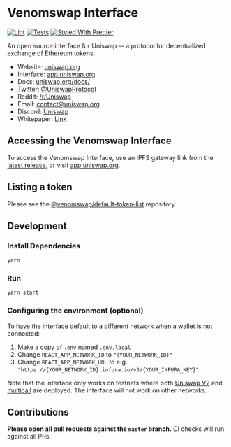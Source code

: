 # Venomswap Interface

[comment]: <> (Token1 deployed to: 0x42bcB63175A33adBb5b18F48A18D3FF72f84Ef14)

[comment]: <> (Token2 deployed to: 0xECc97aD9Da46E563aA50D25f6E47900aD774CAF5)

[comment]: <> (RewardToken deployed to: 0xc2f73d61588E1f385B2fc47bd9a25f742499Fd71)

[comment]: <> (SmartChefFactory deployed to: 0xd1c8ddD9D9aeA8F2F8A4F3D56560FD644CC2dC34)

[comment]: <> (Chef1 is: 0x98E25544f61d944cD6AEaBa1ea49282A2AeD1dB5)

[comment]: <> (Chef2 is: 0xaAA23D2BC4C0247c168fF8f7C66d698957A4Fd7D)

[comment]: <> (There are 3 tokens and 2 staking pools)

[comment]: <> (Первые три контракта - просто токены)

[comment]: <> (Четвертый - фабрика пулов, оттуда по ивентам можно как раз их список собрать)

[comment]: <> (Затем два пула. Первый в token1, второй в token2)

[comment]: <> (А reward токен для всех пулов один?)

[comment]: <> (ну в данном случае да, вообще у каждого пула может быть свой)

[![Lint](https://github.com/Uniswap/uniswap-interface/workflows/Lint/badge.svg)](https://github.com/Uniswap/uniswap-interface/actions?query=workflow%3ALint)
[![Tests](https://github.com/Uniswap/uniswap-interface/workflows/Tests/badge.svg)](https://github.com/Uniswap/uniswap-interface/actions?query=workflow%3ATests)
[![Styled With Prettier](https://img.shields.io/badge/code_style-prettier-ff69b4.svg)](https://prettier.io/)

An open source interface for Uniswap -- a protocol for decentralized exchange of Ethereum tokens.

- Website: [uniswap.org](https://uniswap.org/)
- Interface: [app.uniswap.org](https://app.uniswap.org)
- Docs: [uniswap.org/docs/](https://uniswap.org/docs/)
- Twitter: [@UniswapProtocol](https://twitter.com/UniswapProtocol)
- Reddit: [/r/Uniswap](https://www.reddit.com/r/Uniswap/)
- Email: [contact@uniswap.org](mailto:contact@uniswap.org)
- Discord: [Uniswap](https://discord.gg/FCfyBSbCU5)
- Whitepaper: [Link](https://hackmd.io/C-DvwDSfSxuh-Gd4WKE_ig)

## Accessing the Venomswap Interface

To access the Venomswap Interface, use an IPFS gateway link from the
[latest release](https://github.com/Uniswap/uniswap-interface/releases/latest), 
or visit [app.uniswap.org](https://app.uniswap.org).

## Listing a token

Please see the
[@venomswap/default-token-list](https://github.com/uniswap/default-token-list) 
repository.

## Development

### Install Dependencies

```bash
yarn
```

### Run

```bash
yarn start
```

### Configuring the environment (optional)

To have the interface default to a different network when a wallet is not connected:

1. Make a copy of `.env` named `.env.local`
2. Change `REACT_APP_NETWORK_ID` to `"{YOUR_NETWORK_ID}"`
3. Change `REACT_APP_NETWORK_URL` to e.g. `"https://{YOUR_NETWORK_ID}.infura.io/v3/{YOUR_INFURA_KEY}"` 

Note that the interface only works on testnets where both 
[Uniswap V2](https://uniswap.org/docs/v2/smart-contracts/factory/) and 
[multicall](https://github.com/makerdao/multicall) are deployed.
The interface will not work on other networks.

## Contributions

**Please open all pull requests against the `master` branch.** 
CI checks will run against all PRs.

